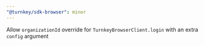 ```yaml
---
"@turnkey/sdk-browser": minor
---
```


Allow `organizationId` override for `TurnkeyBrowserClient.login` with an extra `config` argument
